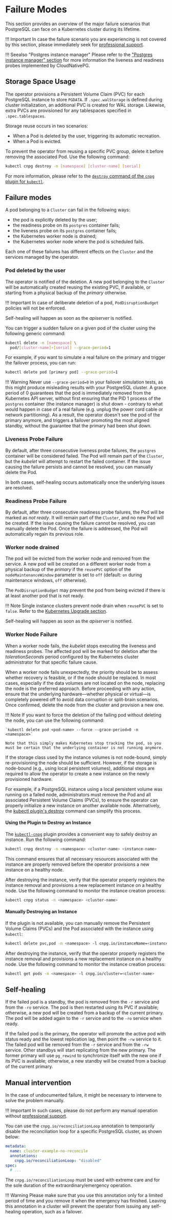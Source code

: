 # Failure Modes

This section provides an overview of the major failure scenarios that
PostgreSQL can face on a Kubernetes cluster during its lifetime.

!!! Important
    In case the failure scenario you are experiencing is not covered by this
    section, please immediately seek for [professional support](https://cloudnative-pg.io/support/).

!!! Seealso "Postgres instance manager"
    Please refer to the ["Postgres instance manager" section](instance_manager.md)
    for more information the liveness and readiness probes implemented by
    CloudNativePG.

## Storage Space Usage

The operator provisions a Persistent Volume Claim (PVC) for each PostgreSQL
instance to store `PGDATA`. If `.spec.walStorage` is defined during cluster
initialization, an additional PVC is created for WAL storage. Likewise, extra
PVCs are provisioned for any tablespaces specified in `.spec.tablespaces`.

Storage reuse occurs in two scenarios:

- When a Pod is deleted by the user, triggering its automatic recreation.
- When a Pod is evicted.

To prevent the operator from reusing a specific PVC group, delete it before
removing the associated Pod. Use the following command:

```sh
kubectl cnpg destroy -n [namespace] [cluster-name] [serial]
```

For more information, please refer to the
[`destroy` command of the `cnpg` plugin for `kubectl`](kubectl-plugin.md#destroy).

## Failure modes

A pod belonging to a `Cluster` can fail in the following ways:

* the pod is explicitly deleted by the user;
* the readiness probe on its `postgres` container fails;
* the liveness probe on its `postgres` container fails;
* the Kubernetes worker node is drained;
* the Kubernetes worker node where the pod is scheduled fails.

Each one of these failures has different effects on the `Cluster` and the
services managed by the operator.

### Pod deleted by the user

The operator is notified of the deletion. A new pod belonging to the
`Cluster` will be automatically created reusing the existing PVC, if available,
or starting from a physical backup of the *primary* otherwise.

!!! Important
    In case of deliberate deletion of a pod, `PodDisruptionBudget` policies
    will not be enforced.

Self-healing will happen as soon as the *apiserver* is notified.

You can trigger a sudden failure on a given pod of the cluster using the
following generic command:

```sh
kubectl delete -n [namespace] \
  pod/[cluster-name]-[serial] --grace-period=1
```

For example, if you want to simulate a real failure on the primary and trigger
the failover process, you can run:

```sh
kubectl delete pod [primary pod] --grace-period=1
```

!!! Warning
    Never use `--grace-period=0` in your failover simulation tests, as this
    might produce misleading results with your PostgreSQL cluster. A grace
    period of 0 guarantees that the pod is immediately removed from the
    Kubernetes API server, without first ensuring that the PID 1 process of
    the `postgres` container (the instance manager) is shut down - contrary
    to what would happen in case of a real failure (e.g. unplug the power cord
    cable or network partitioning).
    As a result, the operator doesn't see the pod of the primary anymore, and
    triggers a failover promoting the most aligned standby, without
    the guarantee that the primary had been shut down.

### Liveness Probe Failure

By default, after three consecutive liveness probe failures, the `postgres`
container will be considered failed. The Pod will remain part of the `Cluster`,
but the *kubelet* will attempt to restart the failed container. If the issue
causing the failure persists and cannot be resolved, you can manually delete
the Pod.

In both cases, self-healing occurs automatically once the underlying issues are
resolved.

### Readiness Probe Failure

By default, after three consecutive readiness probe failures, the Pod will be
marked as *not ready*. It will remain part of the `Cluster`, and no new Pod
will be created. If the issue causing the failure cannot be resolved, you can
manually delete the Pod. Once the failure is addressed, the Pod will
automatically regain its previous role.

### Worker node drained

The pod will be evicted from the worker node and removed from the service. A
new pod will be created on a different worker node from a physical backup of the
*primary* if the `reusePVC` option of the `nodeMaintenanceWindow` parameter
is set to `off` (default: `on` during maintenance windows, `off` otherwise).

The `PodDisruptionBudget` may prevent the pod from being evicted if there
is at least another pod that is not ready.

!!! Note
    Single instance clusters prevent node drain when `reusePVC` is
    set to `false`. Refer to the [Kubernetes Upgrade section](kubernetes_upgrade.md).

Self-healing will happen as soon as the *apiserver* is notified.

### Worker Node Failure

When a worker node fails, the *kubelet* stops executing the liveness
and readiness probes. The affected pod will be marked for deletion
after the *tolerationSeconds* period configured by the Kubernetes
cluster administrator for that specific failure cause.

When a worker node fails unexpectedly, the priority should be
to assess whether recovery is feasible, or if the node should be
replaced. In most cases, especially if the data volumes are not
located on the node, replacing the node is the preferred
approach. Before proceeding with any action, ensure that the
underlying hardware—whether physical or virtual—is completely powered
off to avoid data corruption or split-brain scenarios. Once confirmed,
delete the node from the cluster and provision a new one.

!!! Note
    If you want to force the deletion of the failing pod without
    deleting the node, you can use the following command:

    `kubectl delete pod <pod-name> --force --grace-period=0 -n <namespace>`

    Note that this simply makes Kubernetes stop tracking the pod, so you
    must be certain that the underlying container is not running anymore.

If the storage class used by the instance volumes is not node-bound,
simply re-provisioning the node should be sufficient. However, if the
storage is node-bound (e.g., using local persistent volumes),
additional steps are required to allow the operator to create a new
instance on the newly provisioned hardware.

For example, if a PostgreSQL instance using a local persistent volume
was running on a failed node, administrators must remove the Pod
and all associated Persistent Volume Claims (PVCs), to ensure the
operator can properly initialize a new instance on another available
node. Alternatively, the [kubectl plugin's destroy](kubectl-plugin.md#destroy)
command can simplify this process.

#### Using the Plugin to Destroy an Instance

The [`kubectl-cnpg`](kubectl-plugin.md) plugin provides a convenient way to
safely destroy an instance. Run the following command:

```sh
kubectl cnpg destroy -n <namespace> <cluster-name> <instance-name>
```

This command ensures that all necessary resources associated with the
instance are properly removed before the operator provisions a new
instance on a healthy node.

After destroying the instance, verify that the operator
properly registers the instance removal and provisions a new
replacement instance on a healthy node. Use the following command to
monitor the instance creation process:

```sh
kubectl cnpg status -n <namespace> <cluster-name>
```

#### Manually Destroying an Instance

If the plugin is not available, you can manually remove the Persistent
Volume Claims (PVCs) and the Pod associated with the instance using
`kubectl`:

```sh
kubectl delete pvc,pod -n <namespace> -l cnpg.io/instanceName=<instance-name> --force --grace-period=0
```

After destroying the instance, verify that the operator
properly registers the instance removal and provisions a new
replacement instance on a healthy node. Use the following command to
monitor the instance creation process:

```sh
kubectl get pods -n <namespace> -l cnpg.io/cluster=<cluster-name>
```

## Self-healing

If the failed pod is a standby, the pod is removed from the `-r` service
and from the `-ro` service.
The pod is then restarted using its PVC if available; otherwise, a new
pod will be created from a backup of the current primary. The pod
will be added again to the `-r` service and to the `-ro` service when ready.

If the failed pod is the primary, the operator will promote the active pod
with status ready and the lowest replication lag, then point the `-rw` service
to it. The failed pod will be removed from the `-r` service and from the
`-rw` service.
Other standbys will start replicating from the new primary. The former
primary will use `pg_rewind` to synchronize itself with the new one if its
PVC is available; otherwise, a new standby will be created from a backup of the
current primary.

## Manual intervention

In the case of undocumented failure, it might be necessary to intervene
to solve the problem manually.

!!! Important
    In such cases, please do not perform any manual operation without
    [professional support](https://cloudnative-pg.io/support/).

You can use the `cnpg.io/reconciliationLoop` annotation to temporarily disable
the reconciliation loop for a specific PostgreSQL cluster, as shown below:

``` yaml
metadata:
  name: cluster-example-no-reconcile
  annotations:
    cnpg.io/reconciliationLoop: "disabled"
spec:
  # ...
```

The `cnpg.io/reconciliationLoop` must be used with extreme care
and for the sole duration of the extraordinary/emergency operation.

!!! Warning
    Please make sure that you use this annotation only for a limited period of
    time and you remove it when the emergency has finished. Leaving this annotation
    in a cluster will prevent the operator from issuing any self-healing operation,
    such as a failover.

